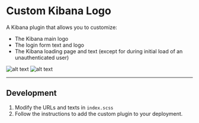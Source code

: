 # Custom Kibana Logo

A Kibana plugin that allows you to customize:

- The Kibana main logo
- The login form text and logo
- The Kibana loading page and text (except for during initial load of an unauthenticated user)

![alt text](https://github.com/lizozom/custom-kibana-logo/blob/main/readme_img/main_icon.png?raw=true)
![alt text](https://github.com/lizozom/custom-kibana-logo/blob/main/readme_img/login_form.png?raw=true)

---

## Development

1. Modify the URLs and texts in `index.scss`
2. Follow the instructions to add the custom plugin to your deployment.
